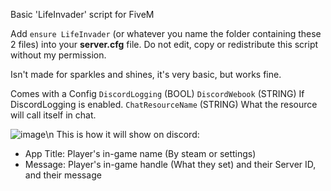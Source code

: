 Basic 'LifeInvader' script for FiveM

Add `ensure LifeInvader` (or whatever you name the folder containing these 2 files) into your **server.cfg** file.
Do not edit, copy or redistribute this script without my permission.

Isn't made for sparkles and shines, it's very basic, but works fine.

Comes with a Config
`DiscordLogging` (BOOL)
`DiscordWebook` (STRING) If DiscordLogging is enabled.
`ChatResourceName` (STRING) What the resource will call itself in chat.


![image](https://github.com/aarctical/LifeInvader/assets/51374718/2f53b8fb-2230-4d2b-af8c-24438e98fd6e)\n
This is how it will show on discord:
- App Title: Player's in-game name (By steam or settings)
- Message: Player's in-game handle (What they set) and their Server ID, and their message
